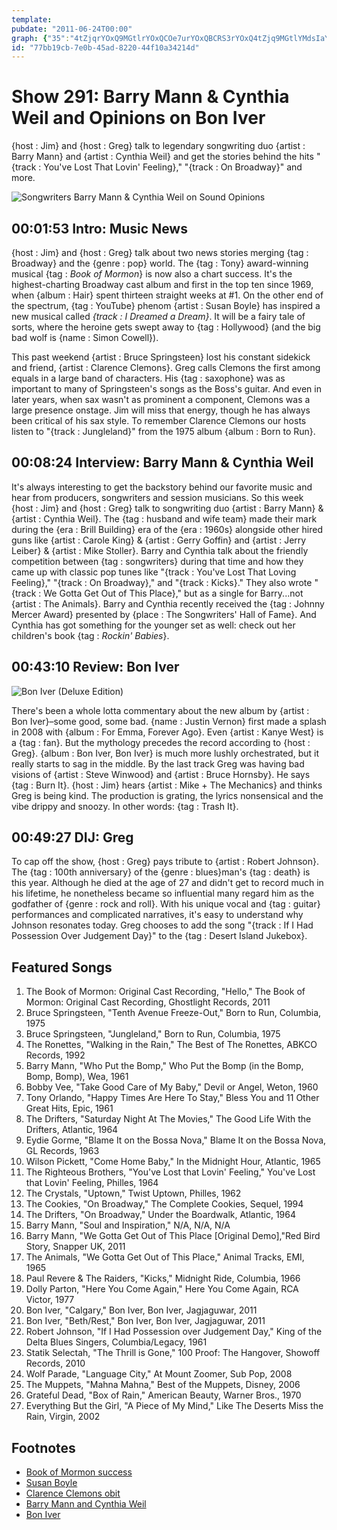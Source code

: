 ```yaml
---
template: 
pubdate: "2011-06-24T00:00"
graph: {"35":"4tZjqrYOxQ9MGtlrYOxQCOe7urYOxQBCRS3rYOxQ4tZjq9MGtlYMdsIaYjC4BI0z5YMdsIBCRS3YMdsIBCRS3BI0z5BCRS3kaSzaBKTBjmi0iymi0iymxDA3BKTBjmxDA3BKTBjhHs3phHs3ppnG0hmxDA3pnG0h","E0":"BBungsxZCBB8TFyBBung5UkTMBBung6GclpBBungBBungKSDrkBBungLbgfYBBungM3zNRBBungVIyfo7VkOYBBungB8TFysxZCB5UkTMsxZCB6GclpsxZCBKSDrksxZCBLbgfYsxZCBM3zNRsxZCBVIyfosxZCB7VkOYsxZCBl1rxgsxZCBB8TFyRyFS31LFkfB8TFy5UkTMRyFS31LFkf5UkTM3u1lx5UkTM5UkTMde0SA5UkTM6Gclp6GclpRyFS31LFkf6Gclp3u1lx6Gclp6Gclpde0SAL1JoSVIyfo7VkOYROZY1","1ZY":"cLpvtxRT8J3Z4OixRT8JRoYg0xRT8J3Z4OiBAy8PBHm1GgMit6cLpvtgMit6BQsAMcLpvtBQsAMX6cfd","2AF":"BHm1GqYVo9FV2TlbWKvk5V0CHFV2TlbWKvkqYVo9"}
id: "77bb19cb-7e0b-45ad-8220-44f10a34214d"
---
```






# Show 291:  Barry Mann & Cynthia Weil and Opinions on Bon Iver

{host : Jim} and {host : Greg} talk to legendary songwriting duo {artist : Barry Mann} and {artist : Cynthia Weil} and get the stories behind the hits "{track : You've Lost That Lovin' Feeling}," "{track : On Broadway}" and more.

![Songwriters Barry Mann & Cynthia Weil on Sound Opinions](https://static.soundopinions.org/images/2011/barrymann.jpg)



## 00:01:53 Intro: Music News

{host : Jim} and {host : Greg} talk about two news stories merging {tag : Broadway} and the {genre : pop} world. The {tag : Tony} award-winning musical {tag : *Book of Mormon*} is now also a chart success. It's the highest-charting Broadway cast album and first in the top ten since 1969, when {album : Hair} spent thirteen straight weeks at #1. On the other end of the spectrum, {tag : YouTube} phenom {artist : Susan Boyle} has inspired a new musical called *{track : I Dreamed a Dream}*. It will be a fairy tale of sorts, where the heroine gets swept away to {tag : Hollywood} (and the big bad wolf is {name : Simon Cowell}).

This past weekend {artist : Bruce Springsteen} lost his constant sidekick and friend, {artist : Clarence Clemons}. Greg calls Clemons the first among equals in a large band of characters. His {tag : saxophone} was as important to many of Springsteen's songs as the Boss's guitar. And even in later years, when sax wasn't as prominent a component, Clemons was a large presence onstage. Jim will miss that energy, though he has always been critical of his sax style. To remember Clarence Clemons our hosts listen to "{track : Jungleland}" from the 1975 album {album : Born to Run}.



## 00:08:24 Interview: Barry Mann & Cynthia Weil

It's always interesting to get the backstory behind our favorite music and hear from producers, songwriters and session musicians. So this week {host : Jim} and {host : Greg} talk to songwriting duo {artist : Barry Mann} & {artist : Cynthia Weil}. The {tag : husband and wife team} made their mark during the {era : Brill Building} era of the {era : 1960s} alongside other hired guns like {artist : Carole King} & {artist : Gerry Goffin} and {artist : Jerry Leiber} & {artist : Mike Stoller}. Barry and Cynthia talk about the friendly competition between {tag : songwriters} during that time and how they came up with classic pop tunes like "{track : You've Lost That Loving Feeling}," "{track : On Broadway}," and "{track : Kicks}." They also wrote "{track : We Gotta Get Out of This Place}," but as a single for Barry...not {artist : The Animals}. Barry and Cynthia recently received the {tag : Johnny Mercer Award} presented by {place : The Songwriters' Hall of Fame}. And Cynthia has got something for the younger set as well: check out her children's book {tag : *Rockin' Babies*}.



## 00:43:10 Review: Bon Iver

![Bon Iver (Deluxe Edition)](https://static.soundopinions.org/assets/291/1ZY0.jpg)

There's been a whole lotta commentary about the new album by {artist : Bon Iver}–some good, some bad. {name : Justin Vernon} first made a splash in 2008 with {album : For Emma, Forever Ago}. Even {artist : Kanye West} is a {tag : fan}. But the mythology precedes the record according to {host : Greg}. {album : Bon Iver, Bon Iver} is much more lushly orchestrated, but it really starts to sag in the middle. By the last track Greg was having bad visions of {artist : Steve Winwood} and {artist : Bruce Hornsby}. He says {tag : Burn It}. {host : Jim} hears {artist : Mike + The Mechanics} and thinks Greg is being kind. The production is grating, the lyrics nonsensical and the vibe drippy and snoozy. In other words: {tag : Trash It}.



## 00:49:27 DIJ: Greg

To cap off the show, {host : Greg} pays tribute to {artist : Robert Johnson}. The {tag : 100th anniversary} of the {genre : blues}man's {tag : death} is this year. Although he died at the age of 27 and didn't get to record much in his lifetime, he nonetheless became so influential many regard him as the godfather of {genre : rock and roll}. With his unique vocal and {tag : guitar} performances and complicated narratives, it's easy to understand why Johnson resonates today. Greg chooses to add the song "{track : If I Had Possession Over Judgement Day}" to the {tag : Desert Island Jukebox}.



## Featured Songs

1. The Book of Mormon: Original Cast Recording, "Hello," The Book of Mormon: Original Cast Recording, Ghostlight Records, 2011
2. Bruce Springsteen, "Tenth Avenue Freeze-Out," Born to Run, Columbia, 1975
3. Bruce Springsteen, "Jungleland," Born to Run, Columbia, 1975
4. The Ronettes, "Walking in the Rain," The Best of The Ronettes, ABKCO Records, 1992
5. Barry Mann, "Who Put the Bomp," Who Put the Bomp (in the Bomp, Bomp, Bomp), Wea, 1961
6. Bobby Vee, "Take Good Care of My Baby," Devil or Angel, Weton, 1960
7. Tony Orlando, "Happy Times Are Here To Stay," Bless You and 11 Other Great Hits, Epic, 1961
8. The Drifters, "Saturday Night At The Movies," The Good Life With the Drifters, Atlantic, 1964
9. Eydie Gorme, "Blame It on the Bossa Nova," Blame It on the Bossa Nova, GL Records, 1963
10. Wilson Pickett, "Come Home Baby," In the Midnight Hour, Atlantic, 1965
11. The Righteous Brothers, "You've Lost that Lovin' Feeling," You've Lost that Lovin' Feeling, Philles, 1964
12. The Crystals, "Uptown," Twist Uptown, Philles, 1962
13. The Cookies, "On Broadway," The Complete Cookies, Sequel, 1994
14. The Drifters, "On Broadway," Under the Boardwalk, Atlantic, 1964
15. Barry Mann, "Soul and Inspiration," N/A, N/A, N/A
16. Barry Mann, "We Gotta Get Out of This Place [Original Demo],"Red Bird Story, Snapper UK, 2011
17. The Animals, "We Gotta Get Out of This Place," Animal Tracks, EMI, 1965
18. Paul Revere & The Raiders, "Kicks," Midnight Ride, Columbia, 1966
19. Dolly Parton, "Here You Come Again," Here You Come Again, RCA Victor, 1977
20. Bon Iver, "Calgary," Bon Iver, Bon Iver, Jagjaguwar, 2011
21. Bon Iver, "Beth/Rest," Bon Iver, Bon Iver, Jagjaguwar, 2011
22. Robert Johnson, "If I Had Possession over Judgement Day," King of the Delta Blues Singers, Columbia/Legacy, 1961
23. Statik Selectah, "The Thrill is Gone," 100 Proof: The Hangover, Showoff Records, 2010
24. Wolf Parade, "Language City," At Mount Zoomer, Sub Pop, 2008
25. The Muppets, "Mahna Mahna," Best of the Muppets, Disney, 2006
26. Grateful Dead, "Box of Rain," American Beauty, Warner Bros., 1970
27. Everything But the Girl, "A Piece of My Mind," Like The Deserts Miss the Rain, Virgin, 2002



## Footnotes

- [Book of Mormon success](http://www.huffingtonpost.com/2011/06/15/book-of-mormon-cast-album_n_877536.html)
- [Susan Boyle](http://www.susanboylemusic.com/uk/)
- [Clarence Clemons obit](http://www.nytimes.com/2011/06/19/arts/music/clarence-clemons-e-street-band-saxophonist-dies-at-69.html?_r=0)
- [Barry Mann and Cynthia Weil](http://www.mann-weil.com/)
- [Bon Iver](http://boniver.org/)